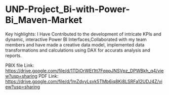 # UNP-Project_Bi-with-Power-Bi_Maven-Market
Key highlights:
I Have Contributed to the development of intricate KPIs and dynamic, interactive Power BI Interfaces,Collaborated with my team members and have made a creative data model, implemented data transformations and calculations using DAX for accurats analysis and reports.

PBIX file Link: https://drive.google.com/file/d/1TDiOrWEt1tt7FqppJNSVpz_DPWBkh_q4/view?usp=sharing
PDF Link: https://drive.google.com/file/d/1mZdvyLsvk5TMb6iq8Ki8LSRFa12UDJ4Z/view?usp=sharing
